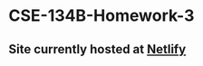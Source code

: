﻿# CSE-134B-Homework-3
 
## Site currently hosted at [Netlify](https://soft-custard-576c33.netlify.app/#closeHamburger)
